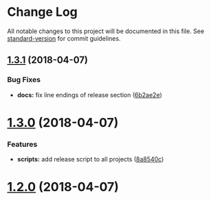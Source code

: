 # Change Log

All notable changes to this project will be documented in this file. See [standard-version](https://github.com/conventional-changelog/standard-version) for commit guidelines.

<a name="1.3.1"></a>
## [1.3.1](https://github.com/AKPWebDesign/react-electron-typescript-firebase-boilerplate/compare/v1.3.0...v1.3.1) (2018-04-07)


### Bug Fixes

* **docs:** fix line endings of release section ([6b2ae2e](https://github.com/AKPWebDesign/react-electron-typescript-firebase-boilerplate/commit/6b2ae2e))



<a name="1.3.0"></a>
# [1.3.0](https://github.com/AKPWebDesign/react-electron-typescript-firebase-boilerplate/compare/v1.2.0...v1.3.0) (2018-04-07)


### Features

* **scripts:** add release script to all projects ([8a8540c](https://github.com/AKPWebDesign/react-electron-typescript-firebase-boilerplate/commit/8a8540c))



<a name="1.2.0"></a>
# [1.2.0](https://github.com/AKPWebDesign/react-electron-typescript-firebase-boilerplate/compare/v1.1.5...v1.2.0) (2018-04-07)
